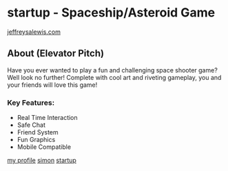 # startup - Spaceship/Asteroid Game
[jeffreysalewis.com](https://jeffreysalewis.com)
## About (Elevator Pitch)
Have you ever wanted to play a fun and challenging space shooter game? Well look no further! Complete with cool art and riveting gameplay, you and your friends will love this game!

### Key Features:
- Real Time Interaction
- Safe Chat
- Friend System
- Fun Graphics
- Mobile Compatible

[my profile](https://github.com/jeffreysalewis)
[simon](https://simon.jeffreysalewis.com)
[startup](https://startup.jeffreysalewis.com)
